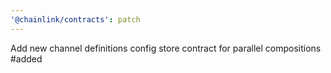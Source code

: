 ```yaml
---
'@chainlink/contracts': patch
---
```


Add new channel definitions config store contract for parallel compositions #added
